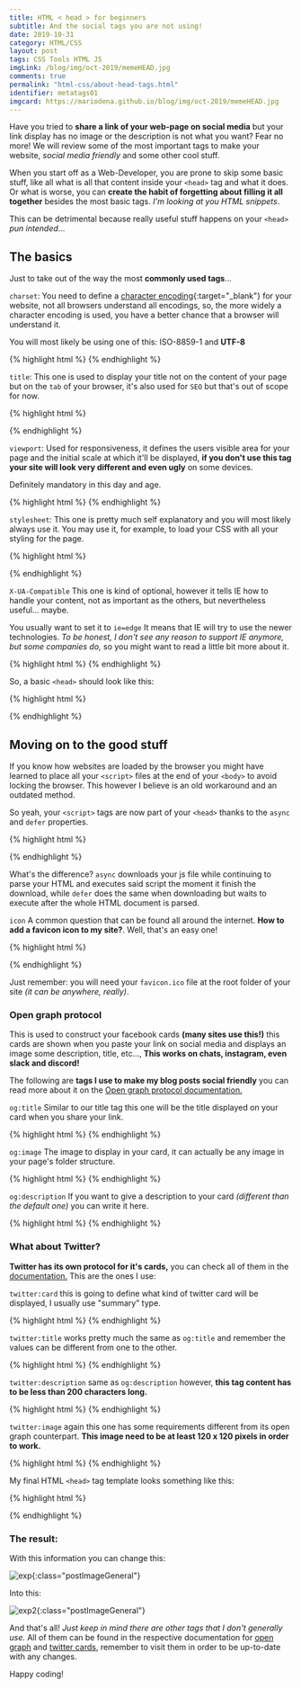 ```yaml
---
title: HTML < head > for beginners
subtitle: And the social tags you are not using!
date: 2019-10-31
category: HTML/CSS
layout: post
tags: CSS Tools HTML JS
imgLink: /blog/img/oct-2019/memeHEAD.jpg
comments: true
permalink: "html-css/about-head-tags.html"
identifier: metatags01
imgcard: https://mariodena.github.io/blog/img/oct-2019/memeHEAD.jpg
---
```


Have you tried to **share a link of your web-page on social media** but your link display has no image or the description is not what you want? Fear no more! We will review some of the most important tags to make your website, _social media friendly_ and some other cool stuff.

When you start off as a Web-Developer, you are prone to skip some basic stuff, like all what is all that content inside your `<head>` tag and what it does. Or what is worse, you can **create the habit of forgetting about filling it all together** besides the most basic tags. _I'm looking at you HTML snippets_.

This can be detrimental because really useful stuff happens on your `<head>` _pun intended_...

## The basics

Just to take out of the way the most **commonly used tags**...

`charset`: You need to define a [character encoding][che]{:target="_blank"} for your website, not all browsers understand all encodings, so, the more widely a character encoding is used, you have a better chance that a browser will understand it.

You will most likely be using one of this: ISO-8859-1 and **UTF-8**

{% highlight html %}
  <meta charset="UTF-8">
{% endhighlight %}


`title`: This one is used to display your title not on the content of your page but on the `tab` of your browser, it's also used for `SEO` but that's out of scope for now.

{% highlight html %}
  <title>Example Title</title>
{% endhighlight %}


`viewport`: Used for responsiveness, it defines the users visible area for your page and the initial scale at which it'll be displayed, **if you don't use this tag your site will look very different and even ugly** on some devices.

Definitely mandatory in this day and age.

{% highlight html %}
  <meta name="viewport" content="width=device-width, initial-scale=1.0">
{% endhighlight %}


`stylesheet`: This one is pretty much self explanatory and you will most likely always use it. You may use it, for example, to load your CSS with all your styling for the page.

{% highlight html %}
  <link rel="stylesheet" href="style.css">
{% endhighlight %}


`X-UA-Compatible` This one is kind of optional, however it tells IE how to handle your content, not as important as the others, but nevertheless useful... maybe.

You usually want to set it to `ie=edge` It means that IE will try to use the newer technologies. *To be honest, I don't see any reason to support IE anymore, but some companies do,* so you might want to read a little bit more about it.

{% highlight html %}
  <meta http-equiv="X-UA-Compatible" content="ie=edge">
{% endhighlight %}


So, a basic `<head>` should look like this:

{% highlight html %}
  <head>
    <meta charset="UTF-8">
    <meta name="viewport" content="width=device-width, initial-scale=1.0">
    <meta http-equiv="X-UA-Compatible" content="ie=edge">
    <link rel="stylesheet" href="style.css">
    <title>Document</title>
  </head>
{% endhighlight %}

## Moving on to the good stuff

If you know how websites are loaded by the browser you might have learned to place all your `<script>` files at the end of your `<body>` to avoid locking the browser. This however I believe is an old workaround and an outdated method. 

So yeah, your `<script>` tags are now part of your `<head>` thanks to the `async` and `defer` properties.

{% highlight html %}
  <script src="./main.js" defer></script>
{% endhighlight %}

What's the difference? `async` downloads your js file while continuing to parse your HTML and executes said script the moment it finish the download, while `defer` does the same when downloading but waits to execute after the whole HTML document is parsed.

`icon` A common question that can be found all around the internet. **How to add a favicon icon to my site?**.
Well, that's an easy one!

{% highlight html %}
  <link rel='icon' href='favicon.ico' type='image/x-icon'/>
{% endhighlight %}

Just remember: you will need your `favicon.ico` file at the root folder of your site _(it can be anywhere, really)_.

### Open graph protocol

This is used to construct your facebook cards **(many sites use this!)** this cards are shown when you paste your link on social media and displays an image some description, title, etc..., **This works on chats, instagram, even slack and discord!**

The following are **tags I use to make my blog posts social friendly**  you can read more about it on the [Open graph protocol documentation.][og]

`og:title` Similar to our title tag this one will be the title displayed on your card when you share your link.

{% highlight html %}
  <meta property="og:title" content="Title Here" />
{% endhighlight %}

`og:image` The image to display in your card, it can actually be any image in your page's folder structure.

{% highlight html %}
  <meta property="og:image" content="http://example.com/image.jpg" />
{% endhighlight %}

`og:description` If you want to give a description to your card _(different than the default one)_ you can write it here.

{% highlight html %}
  <meta property="og:description" content="Description Here" /> 
{% endhighlight %}


### What about Twitter?

**Twitter has its own protocol for it's cards,** you can check all of them in the [documentation.][tc] This are the ones I use:

`twitter:card` this is going to define what kind of twitter card will be displayed, I usually use "summary" type.

{% highlight html %}
  <meta name="twitter:card" content="summary">
{% endhighlight %}

`twitter:title` works pretty much the same as `og:title` and remember the values can be different from one to the other.

{% highlight html %}
  <meta name="twitter:title" content="Page Title">
{% endhighlight %}

`twitter:description` same as `og:description` however, **this tag content has to be less than 200 characters long.**

{% highlight html %}
  <meta name="twitter:description" content="Page description">
{% endhighlight %}

`twitter:image` again this one has some requirements different from its open graph counterpart. **This image need to be at least 120 x 120 pixels in order to work.**

{% highlight html %}
  <meta name="twitter:image" content="http://www.example.com/image.jpg">
{% endhighlight %}

My final HTML `<head>` tag template looks something like this: 

{% highlight html %}
  <head>
    <meta charset="UTF-8">
    <meta name="viewport" content="width=device-width, initial-scale=1.0">
    <meta http-equiv="X-UA-Compatible" content="ie=edge">
    <title>Document</title>
    <!-- Imports -->
    <link rel="stylesheet" href="style.css">
    <link rel='icon' href='/favicon.ico' type='image/x-icon'/>
    <script src="./main.js" defer></script>
    <!-- Open Graph card -->
    <meta property="og:title" content="Title Here" />
    <meta property="og:image" content="http://example.com/image.jpg" />
    <meta property="og:description" content="Description Here" /> 
    <!-- Twitter card-->
    <meta name="twitter:card" content="summary">
    <meta name="twitter:title" content="Page Title">
    <meta name="twitter:description" content="Page description">
    <meta name="twitter:image" content="http://www.example.com/image.jpg">
  </head>
{% endhighlight %}


### The result:

With this information you can change this:

![exp][img1]{:class="postImageGeneral"}

Into this: 

![exp2][img2]{:class="postImageGeneral"}

And that's all! *Just keep in mind there are other tags that I don't generally use.* All of them can be found in the respective documentation for [open graph][og] and [twitter cards][tc], remember to visit them in order to be up-to-date with any changes.

Happy coding!


[img2]: /blog/img/oct-2019/Headers2.png
[img1]: /blog/img/oct-2019/Headers1.png
[tc]: https://developer.twitter.com/en/docs/tweets/optimize-with-cards/overview/abouts-cards
[che]:https://en.wikipedia.org/wiki/Character_encoding
[defer]:https://www.w3schools.com/tags/tag_script.asp
[xua]:https://stackoverflow.com/questions/6771258/what-does-meta-http-equiv-x-ua-compatible-content-ie-edge-do
[snippets]:https://code.visualstudio.com/docs/editor/userdefinedsnippets
[og]:https://ogp.me/
[oldscript]:https://teamtreehouse.com/community/best-practice-where-to-include-your-script-tags
[IErevshare]:https://www.netmarketshare.com/browser-market-share.aspx